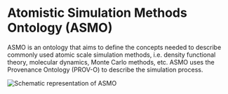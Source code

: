 # Atomistic Simulation Methods Ontology (ASMO)

ASMO is an ontology that aims to define the concepts needed to describe commonly used atomic scale simulation methods, i.e. density functional theory, molecular dynamics, Monte Carlo methods, etc. ASMO uses the Provenance Ontology (PROV-O) to describe the simulation process.

![Schematic representation of ASMO](https://github.com/Materials-Data-Science-and-Informatics/cmso-ontology/blob/main/images/ASMO.jpg)
